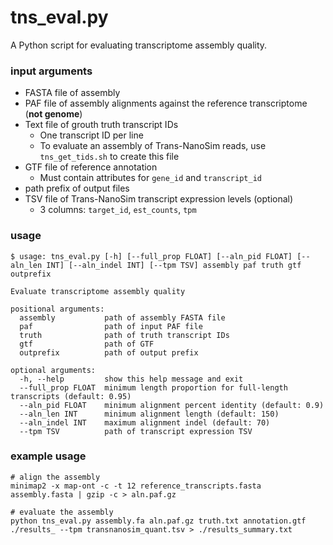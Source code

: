 # tns_eval.py

A Python script for evaluating transcriptome assembly quality.

### input arguments

* FASTA file of assembly
* PAF file of assembly alignments against the reference transcriptome (**not genome**)
* Text file of grouth truth transcript IDs
  * One transcript ID per line
  * To evaluate an assembly of Trans-NanoSim reads, use `tns_get_tids.sh` to create this file
* GTF file of reference annotation
  * Must contain attributes for `gene_id` and `transcript_id`
* path prefix of output files
* TSV file of Trans-NanoSim transcript expression levels (optional)
  * 3 columns: `target_id`, `est_counts`, `tpm`

### usage

```
$ usage: tns_eval.py [-h] [--full_prop FLOAT] [--aln_pid FLOAT] [--aln_len INT] [--aln_indel INT] [--tpm TSV] assembly paf truth gtf outprefix

Evaluate transcriptome assembly quality

positional arguments:
  assembly           path of assembly FASTA file
  paf                path of input PAF file
  truth              path of truth transcript IDs
  gtf                path of GTF
  outprefix          path of output prefix

optional arguments:
  -h, --help         show this help message and exit
  --full_prop FLOAT  minimum length proportion for full-length transcripts (default: 0.95)
  --aln_pid FLOAT    minimum alignment percent identity (default: 0.9)
  --aln_len INT      minimum alignment length (default: 150)
  --aln_indel INT    maximum alignment indel (default: 70)
  --tpm TSV          path of transcript expression TSV
```

### example usage

```
# align the assembly
minimap2 -x map-ont -c -t 12 reference_transcripts.fasta assembly.fasta | gzip -c > aln.paf.gz

# evaluate the assembly
python tns_eval.py assembly.fa aln.paf.gz truth.txt annotation.gtf ./results_ --tpm transnanosim_quant.tsv > ./results_summary.txt
```
